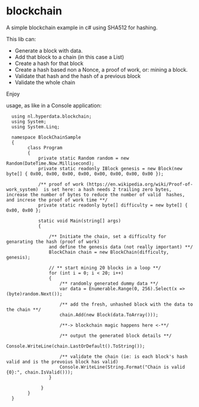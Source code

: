 # blockchain
A simple blockchain example in c# using SHA512 for hashing.

This lib  can:

- Generate a block with data.
- Add that block to a chain (in this case a List<T>)
- Create a hash for that block
- Create a hash based non a Nonce, a proof of work, or: mining a block.
- Validate that hash and the hash of a previous block
- Validate the whole chain

Enjoy

usage, as like in a Console application:

      using nl.hyperdata.blockchain;
      using System;
      using System.Linq;

      namespace BlockChainSample
      {
            class Program
            {
                private static Random random = new Random(DateTime.Now.Millisecond);
                private static readonly IBlock genesis = new Block(new byte[] { 0x00, 0x00, 0x00, 0x00, 0x00, 0x00, 0x00, 0x00 });

                /** proof of work (https://en.wikipedia.org/wiki/Proof-of-work_system)  is set here: a hash needs 2 trailing zero bytes, increase the number of bytes to reduce the number of valid  hashes, and increse the proof of work time **/
                private static readonly byte[] difficulty = new byte[] { 0x00, 0x00 };

                static void Main(string[] args)
                {

                    /** Initiate the chain, set a difficulty for genarating the hash (proof of work) 
                    and define the genesis data (not really important) **/
                    BlockChain chain = new BlockChain(difficulty, genesis);

                    // ** start mining 20 blocks in a loop **/
                    for (int i = 0; i < 20; i++)
                    {
                        /** randomly generated dummy data **/
                        var data = Enumerable.Range(0, 256).Select(x => (byte)random.Next());

                        /** add the fresh, unhashed block with the data to the chain **/
                        chain.Add(new Block(data.ToArray()));

                        /**-> blockchain magic happens here <-**/

                        /** output the generated block details **/
                        Console.WriteLine(chain.LastOrDefault().ToString());

                        /** validate the chain (ie: is each block's hash valid and is the prevoius block has valid)
                        Console.WriteLine(String.Format("Chain is valid {0}:", chain.IsValid()));
                    }

                 }
            }
      }

